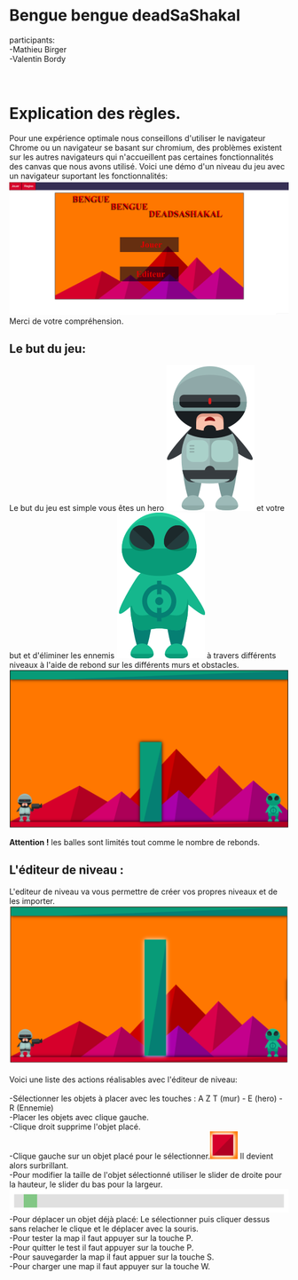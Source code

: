 # Bengue bengue deadSaShakal
participants: <br>
-Mathieu Birger<br>
-Valentin Bordy<br><br><br>

<h1>Explication des règles.</h1>
<p>Pour une expérience optimale nous conseillons d'utiliser le navigateur Chrome ou un navigateur se basant sur chromium, des problèmes existent sur les autres navigateurs qui n'accueillent pas certaines fonctionnalités des canvas que nous avons utilisé. 
Voici une démo d'un niveau du jeu avec un navigateur suportant les fonctionnalités: 
<img src="src/img/DemoJeu.gif">
Merci de votre compréhension.</p>
<h2>Le but du jeu:</h2>
<p>
Le but du jeu est simple vous êtes un hero <img src="src/img/hero.svg"> et votre but et d'éliminer les ennemis  <img src="src/img/mechant.svg">
à travers différents niveaux à l'aide de rebond sur les différents murs et obstacles.<br>
<img width="1000" src="src/img/Regles/niveau.png"></p>
<p>
<b>Attention !</b> les balles sont limités tout comme le nombre de rebonds.</p>
<h2>L'éditeur de niveau : </h2>
<p>

L'editeur de niveau va vous permettre de créer vos propres niveaux et de les importer.<br>
<img width="1000" src="src/img/Regles/editeur.png"><br><br>
Voici une liste des actions réalisables avec l'éditeur de niveau: <br><br>
-Sélectionner les objets à placer avec les touches :
A Z T (mur) - 
E (hero) - 
R (Ennemie)<br>
-Placer les objets avec clique gauche. <br>
-Clique droit supprime l'objet placé. <br>
-Clique gauche sur un objet placé pour le sélectionner.<img width="50" src="src/img/Regles/objSelection.png"> Il devient alors surbrillant.<br>
-Pour modifier la taille de l'objet sélectionné utiliser le slider de droite pour la hauteur, le slider du bas pour la largeur.
<img src="src/img/Regles/slider.png"><br>
-Pour déplacer un objet déjà placé: Le sélectionner puis cliquer dessus sans relacher le clique et le déplacer avec la souris.<br>
-Pour tester la map il faut appuyer sur la touche P.<br>
-Pour quitter le test il faut appuyer sur la touche P.<br>
-Pour sauvegarder la map il faut appuer sur la touche S.<br>
-Pour charger une map il faut appuyer sur la touche W.<br>
</p>
